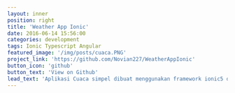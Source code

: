 ```yaml
---
layout: inner
position: right
title: 'Weather App Ionic'
date: 2016-06-14 15:56:00
categories: development
tags: Ionic Typescript Angular
featured_image: '/img/posts/cuaca.PNG'
project_link: 'https://github.com/Novian227/WeatherAppIonic'
button_icon: 'github'
button_text: 'View on Github'
lead_text: 'Aplikasi Cuaca simpel dibuat menggunakan framework ionic5 dan openweathermap API'
---
```

